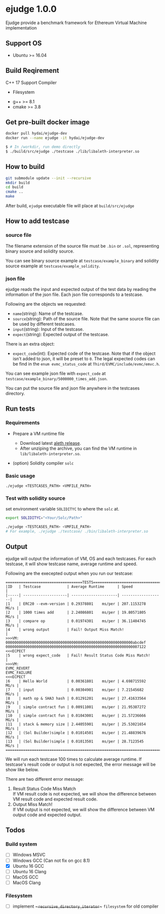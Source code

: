 # ejudge 1.0.0

Ejudge provide a benchmark framework for Ethereum Virtual Machine implementation


## Support OS

* Ubuntu >= 16.04

## Build Reqirement

C++ 17 Support Compiler
 - Filesystem

* g++ >= 8.1
* cmake >= 3.8

## Get pre-built docker image

```bash
docker pull hydai/ejudge-dev
docker run --name ejudge -it hydai/ejudge-dev

$ # In /workdir, run demo directly
$ ./build/src/ejudge ./testcase ./lib/libaleth-interpreter.so
```

## How to build

```bash
git submodule update --init --recursive
mkdir build
cd build
cmake ..
make
```

After build, `ejudge` executable file will place at `build/src/ejudge`

## How to add testcase

### source file

The filename extension of the source file must be `.bin` or `.sol`, representing binary source and solidity source.

You can see binary source example at `testcase/example_binary` and solidity source example at `testcase/example_solidity`.

### json file

ejudge reads the input and expected output of the test data by reading the information of the json file. Each json file corresponds to a testcase.

Following are the objects we requested:

* `name`(string): Name of the testcase.
* `source`(string): Path of the source file. Note that the same source file can be used by different testcases.
* `input`(string): Input of the testcase.
* `expect`(string): Expected output of the testcase.

There is an extra object:
* `expect_code`(int): Expected code of the testcase. Note that if the object isn't added to json, it will be preset to `0`. The legal expected codes can be find in the `enum evmc_status_code` at `Third/EVMC/include/evmc/emvc.h`.

You can see example json file with `expect_code` at `testcase/example_binary/5000000_times_add.json`.

You can put the source file and json file anywhere in the testcases directory.

## Run tests

### Requirements

* Prepare a VM runtime file
  * Download latest [aleth release](https://github.com/ethereum/aleth/releases).
  * After unziping the archive, you can find the VM runtime in `lib/libaleth-interpreter.so`.

* (option) Solidity compiler `solc`

### Basic usage

`./ejudge <TESTCASES_PATH> <VMFILE_PATH>`

### Test with solidity source

set environment variable `SOLIDITYC` to where the `solc` at.

```bash
export SOLIDITYC="<Your/Solc/Path>"

./ejudge <TESTCASES_PATH> <VMFILE_PATH>
# For example, ./ejudge ./testcase/ ./bin/libaleth-interpreter.so
```

## Output

ejudge will output the information of VM, OS and each testcases. For each testcase, it will show testcase name, average runtime and speed.

Following are the execepted output when you run our testcase:
```
===================================TESTS=================================
|ID   | Testcase            | Average Runtime      | Speed              |
|-----| --------------------| ---------------------| -------------------|
|1    | ERC20 --evm-version | 0.29378801    ms/per | 207.1153278   MG/s |
|2    | 1000 times add      | 2.24086801    ms/per | 19.80571805   MG/s |
|3    | compare op          | 0.01974301    ms/per | 36.11404745   MG/s |
|4    | wrong output        | Fail! Output Miss Match!                  |
>>>VM:
0000000000000000000000000000000000000000000000000000000000abcdef
0000000000000000000000000000000000000000000000000000000000007122
<<<ECPECT
|5    | wrong expect_code   | Fail! Result Status Code Miss Match!     |
>>>VM:
EVMC_REVERT
EVMC_FAILURE
<<<ECPECT
|6    | Hello World         | 0.00361801    ms/per | 4.698715592   MG/s |
|7    | input               | 0.00304901    ms/per | 7.21545682    MG/s |
|8    | math op & SHA3 hash | 0.01291201    ms/per | 27.41633564   MG/s |
|9    | simple contract fun | 0.00911001    ms/per | 21.95387272   MG/s |
|10   | simple contract fun | 0.01043001    ms/per | 21.57236666   MG/s |
|11   | stack & memory size | 2.44055901    ms/per | 25.53021654   MG/s |
|12   | (Sol Builder)simple | 0.01014501    ms/per | 21.48839676   MG/s |
|13   | (Sol Builder)simple | 0.01013501    ms/per | 28.7123545    MG/s |
=========================================================================
```

We will run each testcase 100 times to calculate average runtime. If testcase's result code or output is not expected, the error message will be show like below.

There are two different error message:

1. Result Status Code Miss Match<br>If VM result code is not expected, we will show the difference between VM result code and expected result code.
2. Output Miss Match!<br>If VM output is not expected, we will show the difference between VM output code and expected output.

## Todos

### Build system

- [ ] Windows MSVC
- [ ] Windows GCC (Can not fix on gcc 8.1)
- [x] Ubuntu 16 GCC
- [ ] Ubuntu 16 Clang
- [ ] MacOS GCC
- [ ] MacOS Clang

### Filesystem

- [ ] implement ~~~`recursive_directory_iterator`~~~ `filesystem` for old compiler
